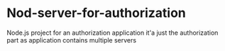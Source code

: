 # Nod-server-for-authorization
Node.js project for an authorization application
it'a just the authorization part as application contains multiple servers
